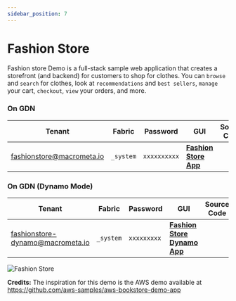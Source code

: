 ```yaml
---
sidebar_position: 7
---
```


# Fashion Store

Fashion store Demo is a full-stack sample web application that creates a storefront (and backend) for customers to shop for clothes. You can `browse` and `search` for clothes, look at `recommendations` and `best sellers`, `manage` your cart, `checkout`, `view` your orders, and more.

### On GDN

| **Tenant** | **Fabric** | **Password** | **GUI** | **Source Code**|
|----------- |----------|-----------|--------------|-----------|
| fashionstore@macrometa.io | `_system` | `xxxxxxxxxx` | [**Fashion Store App**](http://fashionstore.demo.macrometa.io/) ||

### On GDN (Dynamo Mode)

| **Tenant** | **Fabric** | **Password** | **GUI** | **Source Code**|
|----------- |----------|-----------|--------------|-----------|
| fashionstore-dynamo@macrometa.io | `_system` | `xxxxxxxxx` | [**Fashion Store Dynamo App**](http://fashionstore-dynamo.demo.macrometa.io/) ||

![Fashion Store](/img/fashion-store.png)

**Credits:** The inspiration for this demo is the AWS demo available at https://github.com/aws-samples/aws-bookstore-demo-app